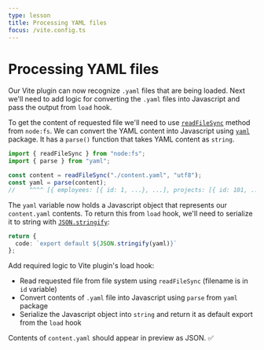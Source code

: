 ```yaml
---
type: lesson
title: Processing YAML files
focus: /vite.config.ts
---
```


# Processing YAML files

Our Vite plugin can now recognize `.yaml` files that are being loaded. Next we'll need to add logic for converting the `.yaml` files into Javascript and pass the output from `load` hook.

To get the content of requested file we'll need to use [`readFileSync`](https://nodejs.org/api/fs.html#fsreadfilesyncpath-options) method from `node:fs`.
We can convert the YAML content into Javascript using [`yaml`](https://www.npmjs.com/package/yaml) package. It has a `parse()` function that takes YAML content as `string`.

```ts
import { readFileSync } from "node:fs";
import { parse } from "yaml";

const content = readFileSync("./content.yaml", "utf8");
const yaml = parse(content);
//    ^^^^ [{ employees: [{ id: 1, ...}, ...], projects: [{ id: 101, ...}] }]
```

The `yaml` variable now holds a Javascript object that represents our `content.yaml` contents. To return this from `load` hook, we'll need to serialize it to string with [`JSON.stringify`](https://developer.mozilla.org/en-US/docs/Web/JavaScript/Reference/Global_Objects/JSON/stringify):

```ts
return {
  code: `export default ${JSON.stringify(yaml)}`
};
```

Add required logic to Vite plugin's load hook:

- Read requested file from file system using `readFileSync` (filename is in `id` variable)
- Convert contents of `.yaml` file into Javascript using `parse` from `yaml` package
- Serialize the Javascript object into `string` and return it as default export from the `load` hook

Contents of `content.yaml` should appear in preview as JSON.&nbsp;✅
